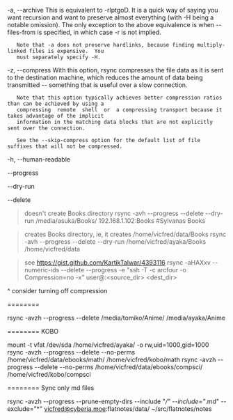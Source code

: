 -a, --archive
       This is equivalent to -rlptgoD. It is a quick way  of  saying  you  want  recursion  and  want  to
       preserve  almost  everything  (with -H being a notable omission).  The only exception to the above
       equivalence is when --files-from is specified, in which case -r is not implied.

       Note that -a does not preserve hardlinks, because finding multiply-linked files is expensive.  You
       must separately specify -H.
       
-z, --compress
       With  this  option, rsync compresses the file data as it is sent to the destination machine, which
       reduces the amount of data being transmitted -- something that is useful over a slow connection.

       Note that this option typically achieves better compression ratios than can be achieved by using a
       compressing  remote  shell  or  a compressing transport because it takes advantage of the implicit
       information in the matching data blocks that are not explicitly sent over the connection.

       See the --skip-compress option for the default list of file suffixes that will not be compressed.
       
-h, --human-readable

--progress

--dry-run

--delete

> doesn't create Books directory
rsync -avh --progress --delete --dry-run /media/asuka/Books/ 192.168.1.102:Books #Sylvanas Books

> creates Books directory, ie, it creates /home/vicfred/data/Books
rsync -avh --progress --delete --dry-run /home/vicfred/ayaka/Books /home/vicfred/data

> see https://gist.github.com/KartikTalwar/4393116
rsync -aHAXxv --numeric-ids --delete --progress -e "ssh -T -c arcfour -o Compression=no -x" user@<source>:<source_dir> <dest_dir>

^ consider turning off compression


========

rsync -avzh --progress --delete /media/tomiko/Anime/ /media/ayaka/Anime


======== KOBO

mount -t vfat /dev/sda /home/vicfred/ayaka/ -o rw,uid=1000,gid=1000
rsync -avzh --progress --delete --no-perms /home/vicfred/data/ebooks/math/ /home/vicfred/kobo/math
rsync -avzh --progress --delete --no-perms /home/vicfred/data/ebooks/compsci/ /home/vicfred/kobo/compsci

======== Sync only md files

rsync -avzh --progress --prune-empty-dirs --include "*/"  --include="*.md" --exclude="*" vicfred@cyberia.moe:flatnotes/data/ ~/src/flatnotes/notes